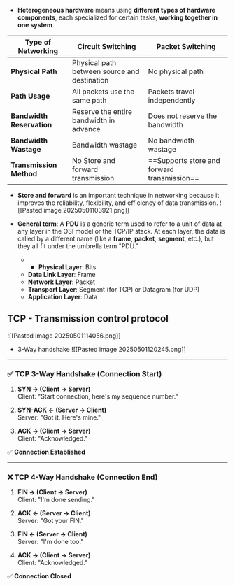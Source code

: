 - **Heterogeneous hardware** means using **different types of hardware components**, each specialized for certain tasks, **working together in one system**.

| **Type of Networking**    | **Circuit Switching**                        | **Packet Switching**                        |
| ------------------------- | -------------------------------------------- | ------------------------------------------- |
| **Physical Path**         | Physical path between source and destination | No physical path                            |
| **Path Usage**            | All packets use the same path                | Packets travel independently                |
| **Bandwidth Reservation** | Reserve the entire bandwidth in advance      | Does not reserve the bandwidth              |
| **Bandwidth Wastage**     | Bandwidth wastage                            | No bandwidth wastage                        |
| **Transmission Method**   | No Store and forward transmission            | ==Supports store and forward transmission== |
- **Store and forward** is an important technique in networking because it improves the reliability, flexibility, and efficiency of data transmission.
![[Pasted image 20250501103921.png]]

- **General term**: A **PDU** is a generic term used to refer to a unit of data at any layer in the OSI model or the TCP/IP stack. At each layer, the data is called by a different name (like a **frame**, **packet**, **segment**, etc.), but they all fit under the umbrella term "PDU."
	- - **Physical Layer**: Bits
	- **Data Link Layer**: Frame
	- **Network Layer**: Packet
	- **Transport Layer**: Segment (for TCP) or Datagram (for UDP)
	- **Application Layer**: Data

## TCP - Transmission control protocol
![[Pasted image 20250501114056.png]]
- 3-Way handshake
![[Pasted image 20250501120245.png]]
---
### ✅ TCP 3-Way Handshake (Connection Start)
1. **SYN → (Client → Server)**  
   Client: "Start connection, here's my sequence number."

2. **SYN-ACK ← (Server → Client)**  
   Server: "Got it. Here's mine."

3. **ACK → (Client → Server)**  
   Client: "Acknowledged."

✅ **Connection Established**

---

### ❌ TCP 4-Way Handshake (Connection End)
1. **FIN → (Client → Server)**  
   Client: "I'm done sending."

2. **ACK ← (Server → Client)**  
   Server: "Got your FIN."

3. **FIN ← (Server → Client)**  
   Server: "I'm done too."

4. **ACK → (Client → Server)**  
   Client: "Acknowledged."

✅ **Connection Closed**
